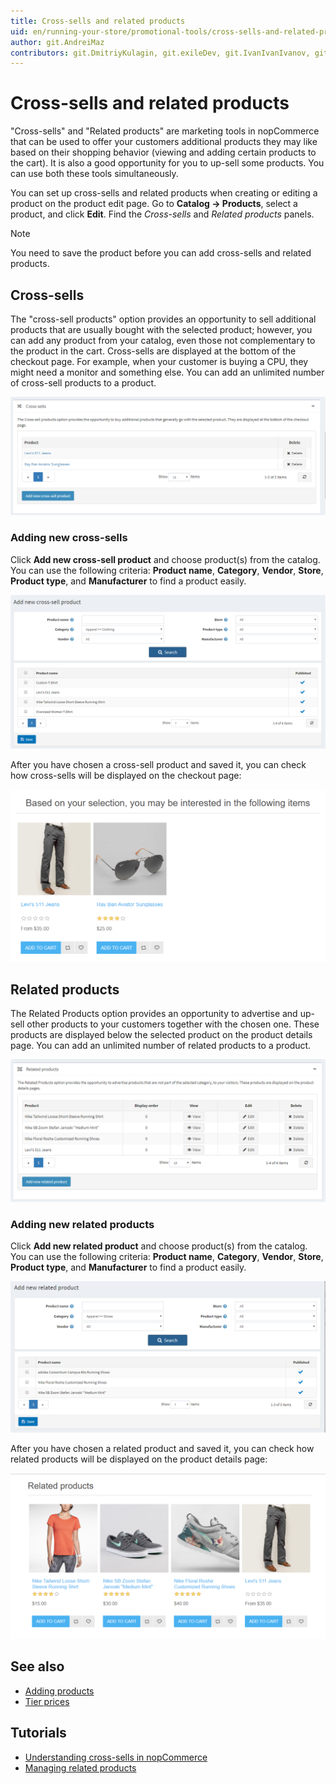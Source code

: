 ```yaml
---
title: Cross-sells and related products
uid: en/running-your-store/promotional-tools/cross-sells-and-related-products
author: git.AndreiMaz
contributors: git.DmitriyKulagin, git.exileDev, git.IvanIvanIvanov, git.mariannk
---
```


# Cross-sells and related products

"Cross-sells" and "Related products" are marketing tools in nopCommerce that can be used to offer your customers additional products they may like based on their shopping behavior (viewing and adding certain products to the cart). It is also a good opportunity for you to up-sell some products. You can use both these tools simultaneously.

You can set up cross-sells and related products when creating or editing a product on the product edit page. Go to **Catalog → Products**, select a product, and click **Edit**. Find the *Cross-sells* and *Related products* panels.

> [!NOTE]
>
> You need to save the product before you can add cross-sells and related products.

## Cross-sells

The "cross-sell products" option provides an opportunity to sell additional products that are usually bought with the selected product; however, you can add any product from your catalog, even those not complementary to the product in the cart. Cross-sells are displayed at the bottom of the checkout page. For example, when your customer is buying a CPU, they might need a monitor and something else. You can add an unlimited number of cross-sell products to a product.

![Cross-sells](_static/cross-sells-and-related-products/Cross-sells.png)

### Adding new cross-sells

Click **Add new cross-sell product** and choose product(s) from the catalog. You can use the following criteria: **Product name**, **Category**, **Vendor**, **Store**, **Product type**, and **Manufacturer** to find a product easily.

![Adding new cross-sells](_static/cross-sells-and-related-products/add-new-cross-sells.png)

After you have chosen a cross-sell product and saved it, you can check how cross-sells will be displayed on the checkout page:

![Cross-sells on the checkout page](_static/cross-sells-and-related-products/Cross-sells_on_checkout.png)

## Related products

The Related Products option provides an opportunity to advertise and up-sell other products to your customers together with the chosen one. These products are displayed below the selected product on the product details page. You can add an unlimited number of related products to a product.

![Related_products](_static/cross-sells-and-related-products/Related.png)

### Adding new related products

Click **Add new related product** and choose product(s) from the catalog. You can use the following criteria: **Product name**, **Category**, **Vendor**, **Store**, **Product type**, and **Manufacturer** to find a product easily.

![Adding a new related product](_static/cross-sells-and-related-products/adiing-new-related.png)

After you have chosen a related product and saved it, you can check how related products will be displayed on the product details page:

![Related products on the product details page](_static/cross-sells-and-related-products/rel-product-on-the-prod-det-page.png)

## See also

- [Adding products](xref:en/running-your-store/catalog/products/add-products)
- [Tier prices](xref:en/running-your-store/promotional-tools/tier-prices)

## Tutorials

- [Understanding cross-sells in nopCommerce](https://www.youtube.com/watch?v=J_6OlVarIFc)
- [Managing related products](https://www.youtube.com/watch?v=FGuozvhyqYE&t=6s)
